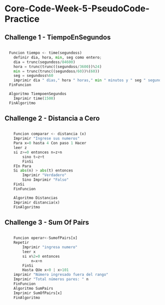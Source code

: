 # Core-Code-Week-5-PseudoCode-Practice

## Challenge 1 - TiempoEnSegundos

``` python

  Funcion tiempo <- time(segundoss)
	definir dia, hora, min, seg como entero;
	dia = trunc(segundoss/84600) 
	hora = trunc(trunc((segundoss/3600))%24)
	min = trunc(trunc((segundoss/60))%(60))
	seg = segundoss%60 
	imprimir dia " dias," hora " horas," min " minutos y " seg " segundos."
  FinFuncion

  Algoritmo TiempoenSegundos
	Imprimir time(1500)
  FinAlgoritmo
  ```
  
## Challenge 2 - Distancia a Cero

``` python

	Funcion comparar <- distancia (x) 
	Imprimir "Ingrese sus numeros" 
	Para x=0 hasta 4 Con paso 1 Hacer 
	leer z
	si z>=0 entonces n=z+n
		sino t=z+t
		FinSi
	FIn Para
	Si abs(n) > abs(t) entonces 
		Imprimir "Verdadero"
		Sino Imprimir "Falso"
	FinSi
	FinFuncion

	Algoritmo Distancias
	Imprimir distancia(x)
	FinAlgoritmo
``` 

## Challenge 3 - Sum Of Pairs

``` python

	Funcion operar<-SumofPairs[x]
	Repetir 
		Imprimir "ingresa numero"
		leer x
		si x%2=0 entonces 
			n=x+n
		FinSi
		Hasta QUe x<0 | x>101
	imprimir "Número ingresado fuera del rango"
	Imprimir "Total números pares: " n
	FinFuncion
	Algoritmo SumPairs
	Imprimir SumOfPairs[x]
	FinAlgoritmo
``` 
